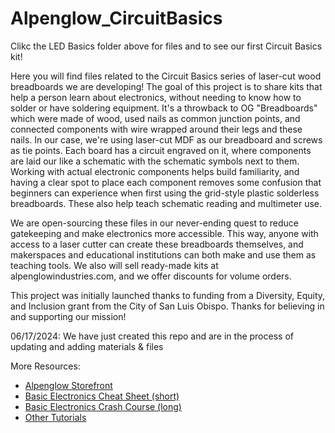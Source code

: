# Alpenglow_CircuitBasics

Clikc the LED Basics folder above for files and to see our first Circuit Basics kit!

Here you will find files related to the Circuit Basics series of laser-cut wood breadboards we are developing!  The goal of this project is to share kits that help a person learn about electronics, without needing to know how to solder or have soldering equipment.  It's a throwback to OG "Breadboards" which were made of wood, used nails as common junction points, and connected components with wire wrapped around their legs and these nails.  In our case, we're using laser-cut MDF as our breadboard and screws as tie points. Each board has a circuit engraved on it, where components are laid our like a schematic with the schematic symbols next to them.  Working with actual electronic components helps build familiarity, and having a clear spot to place each component removes some confusion that beginners can experience when first using the grid-style plastic solderless breadboards.  These also help teach schematic reading and multimeter use.

We are open-sourcing these files in our never-ending quest to reduce gatekeeping and make electronics more accessible.  This way, anyone with access to a laser cutter can create these breadboards themselves, and makerspaces and educational institutions can both make and use them as teaching tools.  We also will sell ready-made kits at alpenglowindustries.com, and we offer discounts for volume orders.

This project was initially launched thanks to funding from a Diversity, Equity, and Inclusion grant from the City of San Luis Obispo.  Thanks for believing in and supporting our mission!

06/17/2024: We have just created this repo and are in the process of updating and adding materials & files

More Resources:
* [Alpenglow Storefront](https://www.alpenglowindustries.com/store)
* [Basic Electronics Cheat Sheet (short)](https://cdn.shopify.com/s/files/1/0608/6698/6193/files/Basic_Electronics_Workshop_Cheat_Sheet.pdf?v=1716591500)
* [Basic Electronics Crash Course (long)](https://cdn.shopify.com/s/files/1/0608/6698/6193/files/Basic_Electronics_Workshop_Crash_Course.pdf?v=1716591500)
* [Other Tutorials](https://www.alpenglowindustries.com/pages/tutorials-home-page)
